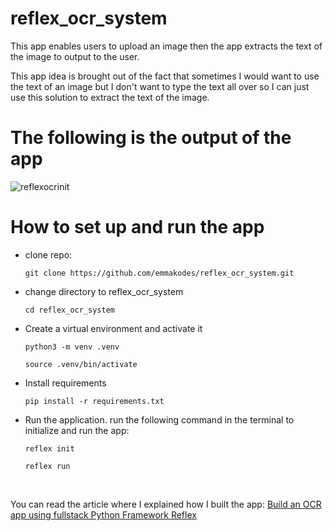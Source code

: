 # reflex_ocr_system
This app enables users to upload an image then the app extracts the text of the image to output to the user.

This app idea is brought out of the fact that sometimes I would want to use the text of an image but I don't want to type the text all over so I can just use this solution to extract
the text of the image.

# The following is the output of the app

![reflexocrinit](https://github.com/emmakodes/reflex_ocr_system/assets/34986076/c772f794-4314-49fb-ac94-cfef6aa5c356)


# How to set up and run the app

- clone repo:
  
  `git clone https://github.com/emmakodes/reflex_ocr_system.git`

- change directory to reflex_ocr_system

  `cd reflex_ocr_system`

- Create a virtual environment and activate it
  
  `python3 -m venv .venv`

  `source .venv/bin/activate`

- Install requirements

  `pip install -r requirements.txt`

- Run the application.
  run the following command in the terminal to initialize and run the app:


  `reflex init`

  `reflex run`

  <br>
You can read the article where I explained how I built the app: [Build an OCR app using fullstack Python Framework Reflex](https://dev.to/emmakodes_/build-an-ocr-app-using-fullstack-python-framework-reflex-4ao7)

